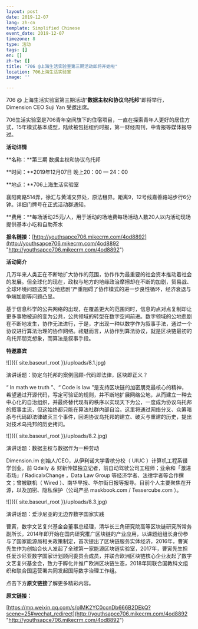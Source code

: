 ```yaml
---
layout: post
date: 2019-12-07
lang: zh-cn
template: Simplified Chinese
event_date: 2019-12-07
timezone: 8
type: 活动
tags: []
en: []
zh-tw: []
title: "706 @上海生活实验室第三期活动即将开始啦"
location: 706上海生活实验室
image: ''

---
```

706 @ 上海生活实验室第三期活动“**数据主权和协议乌托邦**”即将举行，Dimension CEO Suji Yan 受邀出席。

706生活实验室是706青年空间旗下的住宿项目，一直在探索青年人更好的居住方式，15年模式基本成型，陆续被包括纽约时报，第一财经周刊，中青报等媒体报导过。

**活动详情**

**名称：**第三期 数据主权和协议乌托邦

**时间：**2019年12月07日 晚上20：00 — 24：00

**地点：**706上海生活实验室

襄阳南路514弄，徐汇与黄浦交界处，原法租界。距离9，12号线嘉善路站步行6分钟。详细门牌号在正式活动群通知。

**费用：**每场活动25元/人，用于活动的场地费每场活动人数20人以内活动现场提供基本小吃和自助茶水

**报名链接：**[http://youthsapce706.mikecrm.com/4od8892](http://youthsapce706.mikecrm.com/4od8892 "http://youthsapce706.mikecrm.com/4od8892")

**活动简介**

几万年来人类正在不断地扩大协作的范围，协作作为最重要的社会资本推动着社会的发展。但全球化的现在，政权与地方的地缘政治摩擦却在不断的加剧，贸易战、全球环境问题这类“公地悲剧”严重阻碍了协作模式的进一步良性循环，经济衰退与争端加剧等问题凸显。

基于信息科学的公共网络的出现，在覆盖更大的范围同时，信息的点对点复制却让更多事物被迫的变为公共，公共领域的转型在数字空间前进。数字领域的公地悲剧在不断地发生，协作无法进行，于是，才出现一种以数学作为叙事手法，通过一个协议进行算法治理的协作网络。祛魅而言，从协作到算法协议，就是区块链最初的乌托邦朋克想象，而算法是叙事手段。

**特邀嘉宾**

![]({{ site.baseurl_root }}/uploads/8.1.jpg)

演讲话题：协定乌托邦的案例回顾-代码即法律，区块即正义？

“ In math we truth ”、“ Code is law ”是支持区块链的加密朋克最核心的精神，希望通过开源代码，写定可验证的规则，并不断地扩展网络公地，从而建立一种去中心化的自治组织，并最终替代现有的秩序以实现天下为公，一度成为协议乌托邦的叙事主流，但这始终都只能在算法社群内部自洽。这里将通过网络分叉、众筹暗杀与代码即法律破灭三个事件，回溯协议乌托邦的建立、破灭与重建的历史，提出对技术乌托邦的历史拷问。

![]({{ site.baseurl_root }}/uploads/8.2.jpg)

演讲话题：数据主权与数据作为一种劳动

Dimension.im 创始人/CEO，从伊利诺大学香槟分校（ UIUC ）计算机工程系辍学创业。前 Qdaily ＆ 财新传媒独立记者，前自动驾驶公司工程师；业余和「激进市场」/ RadicalxChange ，Data Law Group 等经济学者、法律学者等合作撰文；曾被联机（ Wired ）、南华早报、华尔街日报等报导。目前个人主要聚焦在开源，以及加密、隐私保护（公司产品 maskbook.com / Tessercube.com ）。

![]({{ site.baseurl_root }}/uploads/8.3.jpg)

演讲话题：爱沙尼亚的无边界数字国家实践

曹寅，数字文艺复兴基金会董事总经理，清华长三角研究院高等区块链研究所常务副所长，2014年即开始在国内研究推广区块链的产业应用，以课题组组长身份参与了国家能源局相关政策制定，首次提出了区块链服务实体经济，2016年，曹寅先生作为创始合伙人发起了全球第一家能源区块链实验室，2017年，曹寅先生担任爱沙尼亚数字国家计划顾问委员会成员，并联合欧洲区块链核心企业发起了数字文艺复兴基金会，致力于孵化并推广欧洲区块链生态，2018年同联合国教科文组织和联合国运营署共同发起国际数字治理工作组。

点击下方**原文链接**了解更多精彩内容。

**原文链接：**

[https://mp.weixin.qq.com/s/oIMK2YC0ccnDb666B2DEkQ?scene=25#wechat_redirect](http://youthsapce706.mikecrm.com/4od8892 "http://youthsapce706.mikecrm.com/4od8892")